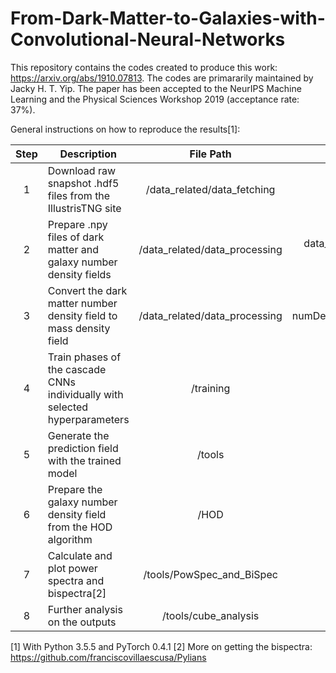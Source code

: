 # From-Dark-Matter-to-Galaxies-with-Convolutional-Neural-Networks

This repository contains the codes created to produce this work: https://arxiv.org/abs/1910.07813. The codes are primararily maintained by Jacky H. T. Yip. The paper has been accepted to the NeurIPS Machine Learning and the Physical Sciences Workshop 2019 (acceptance rate: 37%).

General instructions on how to reproduce the results[1]:

| Step | Description | File Path | File Name |
| :---: | --- | :---: | :---: |
| 1 | Download raw snapshot .hdf5 files from the IllustrisTNG site | /data_related/data_fetching | - |
| 2 | Prepare .npy files of dark matter and galaxy number density fields | /data_related/data_processing | data_xxx_TNG300-xxx.py |
| 3 | Convert the dark matter number density field to mass density field | /data_related/data_processing | numDen_to_massDen.py |
| 4 | Train phases of the cascade CNNs individually with selected hyperparameters | /training | main.py |
| 5 | Generate the prediction field with the trained model | /tools | npyGen.py |
| 6 | Prepare the galaxy number density field from the HOD algorithm | /HOD | HOD.py |
| 7 | Calculate and plot power spectra and bispectra[2] | /tools/PowSpec_and_BiSpec | - |
| 8 | Further analysis on the outputs | /tools/cube_analysis | - |

[1] With Python 3.5.5 and PyTorch 0.4.1
[2] More on getting the bispectra: https://github.com/franciscovillaescusa/Pylians
